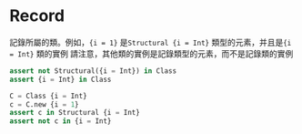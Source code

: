# Record

記錄所屬的類。例如，`{i = 1}` 是`Structural {i = Int}` 類型的元素，并且是`{i = Int}` 類的實例
請注意，其他類的實例是記錄類型的元素，而不是記錄類的實例

```python
assert not Structural({i = Int}) in Class
assert {i = Int} in Class

C = Class {i = Int}
c = C.new {i = 1}
assert c in Structural {i = Int}
assert not c in {i = Int}
```
